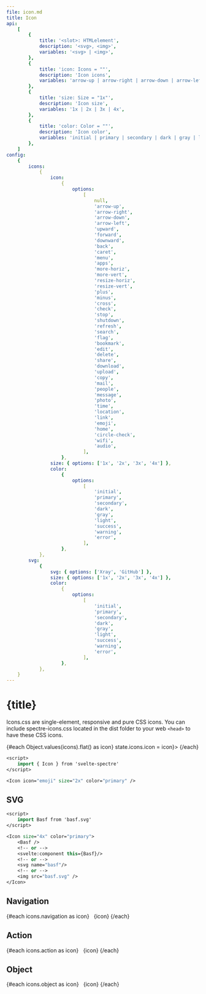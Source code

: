 ```yaml
---
file: icon.md
title: Icon
api:
    [
        {
            title: '<slot>: HTMLelement',
            description: '<svg>, <img>',
            variables: '<svg> | <img>',
        },
        {
            title: 'icon: Icons = ""',
            description: 'Icon icons',
            variables: 'arrow-up | arrow-right | arrow-down | arrow-left | upward | forward | downward | back | caret | menu | apps | more-horiz | more-vert | resize-horiz | resize-vert | plus | minus | cross | check | stop | shutdown | refresh | search | flag | bookmark | edit | delete | share | download | upload | copy | mail | people | message | photo | time | location | link | emoji | xray | home | circle-check | wifi | audio',
        },
        {
            title: 'size: Size = "1x"',
            description: 'Icon size',
            variables: '1x | 2x | 3x | 4x',
        },
        {
            title: 'color: Color = ""',
            description: 'Icon color',
            variables: 'initial | primary | secondary | dark | gray | light | success | warning | error ',
        },
    ]
config:
    {
        icons:
            {
                icon:
                    {
                        options:
                            [
                                null,
                                'arrow-up',
                                'arrow-right',
                                'arrow-down',
                                'arrow-left',
                                'upward',
                                'forward',
                                'downward',
                                'back',
                                'caret',
                                'menu',
                                'apps',
                                'more-horiz',
                                'more-vert',
                                'resize-horiz',
                                'resize-vert',
                                'plus',
                                'minus',
                                'cross',
                                'check',
                                'stop',
                                'shutdown',
                                'refresh',
                                'search',
                                'flag',
                                'bookmark',
                                'edit',
                                'delete',
                                'share',
                                'download',
                                'upload',
                                'copy',
                                'mail',
                                'people',
                                'message',
                                'photo',
                                'time',
                                'location',
                                'link',
                                'emoji',
                                'home',
                                'circle-check',
                                'wifi',
                                'audio',
                            ],
                    },
                size: { options: ['1x', '2x', '3x', '4x'] },
                color:
                    {
                        options:
                            [
                                'initial',
                                'primary',
                                'secondary',
                                'dark',
                                'gray',
                                'light',
                                'success',
                                'warning',
                                'error',
                            ],
                    },
            },
        svg:
            {
                svg: { options: ['Xray', 'GitHub'] },
                size: { options: ['1x', '2x', '3x', '4x'] },
                color:
                    {
                        options:
                            [
                                'initial',
                                'primary',
                                'secondary',
                                'dark',
                                'gray',
                                'light',
                                'success',
                                'warning',
                                'error',
                            ],
                    },
            },
    }
---
```


<script>
    import {Button, Col, Grid, Hero, Icon, IconButton} from '$lib'
    import Knobs from '../../knobs.svelte'
    import Xray from '$assets/Xray.svg';
	import GitHub from '$assets/github.svg';

    let icons = {
        navigation: ['arrow-up', 'arrow-right', 'arrow-down', 'arrow-left', 'upward', 'forward', 'downward', 'back', 'caret', 'menu', 'apps', 'more-horiz','more-vert'],
        action: [
            'resize-horiz',
            'resize-vert',
            'plus',
            'minus',
            'cross',
            'check',
            'stop',
            'shutdown',
            'refresh',
            'search',
            'flag',
            'bookmark',
            'edit',
            'delete',
            'share',
            'download',
            'upload',
            'copy'
        ],
        object: [
            'mail',
            'people',
            'message',
            'photo',
            'time',
            'location',
            'link',
            'emoji',
            'home',
            'circle-check',
            'wifi',
            'audio'
        ]
    }, state = {
        icons: { icon: 'emoji', size: '2x', color: 'primary'},
        svg: {size: '4x', color: 'primary', svg: 'Xray'}
        },
         component = null

    $: switch (state.svg.svg) {

        case 'Xray':
			component = Xray
            state.icon = null
            break

        case 'GitHub':
			component = GitHub
            state.icon = null
            break

		default:
            component = null
            break
	}
</script>

# {title}

Icons.css are single-element, responsive and pure CSS icons. You can include
spectre-icons.css located in the dist folder to your web `<head>` to have these
CSS icons.

<p>
    {#each Object.values(icons).flat() as icon}
        <span
            class="p-2 m-2 d-inline-block c-hand tooltip"
            data-tooltip={icon}
            on:click={() => state.icons.icon = icon}>
            <Icon
                icon={icon}
                size={icon === state.icons.icon && state.icons.size}
                color={icon === state.icons.icon && state.icons.color}>
            </Icon>
        </span>
    {/each}
</p>

<p>
    <Knobs bind:state={state.icons} config={config.icons}/>
</p>

```sv
<script>
    import { Icon } from 'svelte-spectre'
</script>

<Icon icon="emoji" size="2x" color="primary" />
```

## SVG

<p>
    <Icon icon={state.svg.icon} size={state.svg.size} color={state.svg.color}>
        <svelte:component this={component}/>
    </Icon>
</p>

<p>
    <Knobs bind:state={state.svg} config={config.svg}/>
</p>

```sv
<script>
    import Basf from 'basf.svg'
</script>

<Icon size="4x" color="primary">
    <Basf />
    <!-- or -->
    <svelte:component this={Basf}/>
    <!-- or -->
    <svg name="basf"/>
    <!-- or -->
    <img src="basf.svg" />
</Icon>
```

## Navigation

<Grid stack>
    {#each icons.navigation as icon}
        <Col col="3" sm="4" xs="6">
            <IconButton icon={icon} variant="primary" />&nbsp; {icon}
        </Col>
    {/each}
</Grid>

## Action

<Grid stack>
    {#each icons.action as icon}
        <Col col="3" sm="4" xs="6">
            <IconButton icon={icon} size="lg" variant="primary" />&nbsp; {icon}
        </Col>
    {/each}
</Grid>

## Object

<Grid stack>
    {#each icons.object as icon}
        <Col col="3" sm="4" xs="6">
            <IconButton icon={icon} size="lg" variant="primary" />&nbsp; {icon}
        </Col>
    {/each}
</Grid>
